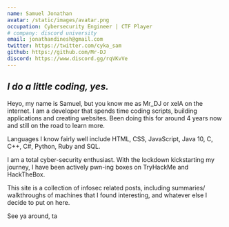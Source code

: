 ```yaml
---
name: Samuel Jonathan
avatar: /static/images/avatar.png
occupation: Cybersecurity Engineer | CTF Player
# company: discord university
email: jonathandinesh@gmail.com
twitter: https://twitter.com/cyka_sam
github: https://github.com/Mr-DJ
discord: https://www.discord.gg/rqVKvVe
---
```


## _I do a little coding, yes._

Heyo, my name is Samuel, but you know me as Mr_DJ or xelA on the internet. I am a developer that spends time coding scripts, building applications and creating websites. Been doing this for around 4 years now and still on the road to learn more.

Languages I know fairly well include HTML, CSS, JavaScript, Java 10, C, C++, C#, Python, Ruby and SQL.

I am a total cyber-security enthusiast. With the lockdown kickstarting my journey, I have been actively pwn-ing boxes on TryHackMe and HackTheBox.

This site is a collection of infosec related posts, including summaries/ walkthroughs of machines that I found interesting, and whatever else I decide to put on here.

See ya around, ta
